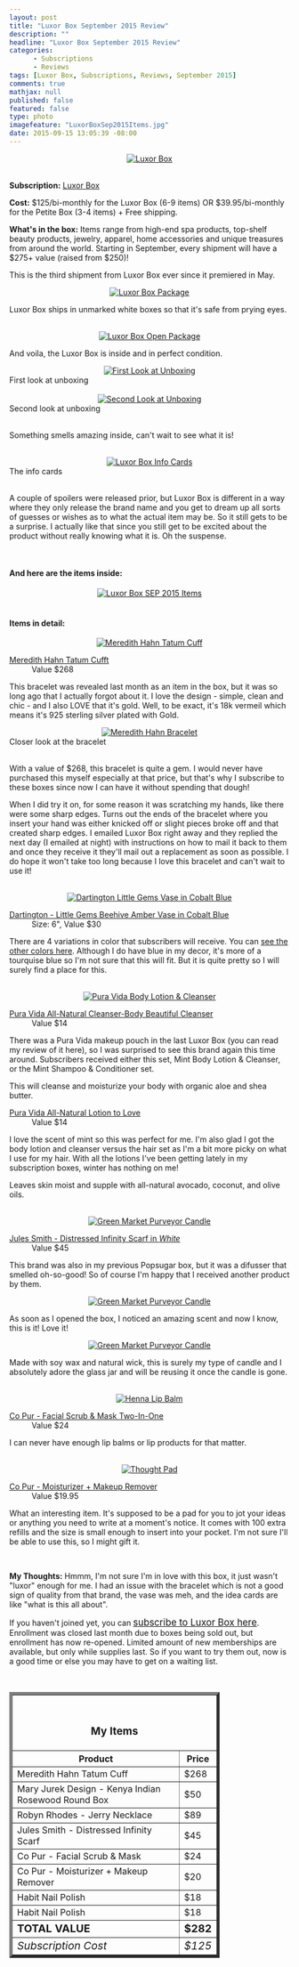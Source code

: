 ```yaml
---
layout: post
title: "Luxor Box September 2015 Review"
description: ""
headline: "Luxor Box September 2015 Review"
categories: 
      - Subscriptions
      - Reviews
tags: [Luxor Box, Subscriptions, Reviews, September 2015]
comments: true
mathjax: null
published: false
featured: false
type: photo
imagefeature: "LuxorBoxSep2015Items.jpg"
date: 2015-09-15 13:05:39 -08:00
---
```


<center><a href="http://www.luxorbox.com/#!become-a-member/cjg9" target="_blank">
<img src="/images/LuxorBoxSep2015Box.jpg" border="0" style="border:none;max-width:100%;" alt="Luxor Box" />
</a></center>
<br>

<p><b>Subscription:</b> <a href="http://www.luxorbox.com/#!become-a-member/cjg9" target="_blank">Luxor Box</a></p>
<p><b>Cost:</b> $125/bi-monthly for the Luxor Box (6-9 items) OR $39.95/bi-monthly for the Petite Box (3-4 items) + Free shipping.</p>
<p><b>What's in the box:</b> Items range from high-end spa products, top-shelf beauty products, jewelry, apparel, home accessories and unique treasures from around the world. Starting in September, every shipment will have a $275+ value (raised from $250)!</p>

<p>This is the third shipment from Luxor Box ever since it premiered in May.</p>

<center><a href="http://www.luxorbox.com/#!become-a-member/cjg" target="_blank">
<img src="/images/LuxorBoxSep2015Package.jpg" border="0" style="border:none;max-width:100%;" alt="Luxor Box Package" />
</a></center>
<p>Luxor Box ships in unmarked white boxes so that it's safe from prying eyes.</p>
<br>

<center><a href="http://www.luxorbox.com/#!become-a-member/cjg" target="_blank">
<img src="/images/LuxorBoxSep2015OpenPackage.jpg" border="0" style="border:none;max-width:100%;" alt="Luxor Box Open Package" />
</a></center>
<p>And voila, the Luxor Box is inside and in perfect condition.</p>

<center><a href="http://www.luxorbox.com/#!become-a-member/cjg" target="_blank">
<img src="/images/LuxorBoxSep2015OpenBox.jpg" border="0" style="border:none;max-width:100%;" alt="First Look at Unboxing" />
</a></center>
<figcaption>First look at unboxing</figcaption>
<br>

<center><a href="http://www.luxorbox.com/#!become-a-member/cjg" target="_blank">
<img src="/images/LuxorBoxSep2015OpenBox2.jpg" border="0" style="border:none;max-width:100%;" alt="Second Look at Unboxing" />
</a></center>
<figcaption>Second look at unboxing</figcaption>
<br>

<p>Something smells amazing inside, can't wait to see what it is!</p>
<br>

<center><a href="http://www.luxorbox.com/#!become-a-member/cjg" target="_blank">
<img src="/images/LuxorBoxSep2015InfoCards.jpg" border="0" style="border:none;max-width:100%;" alt="Luxor Box Info Cards" />
</a></center>
<figcaption>The info cards</figcaption>
<br>

<p>A couple of spoilers were released prior, but Luxor Box is different in a way where they only release the brand name and you get to dream up all sorts of guesses or wishes as to what the actual item may be. So it still gets to be a surprise. I actually like that since you still get to be excited about the product without really knowing what it is. Oh the suspense.</p>
<br>

<H4>And here are the items inside:</H4>
<center><a href="http://www.luxorbox.com/#!become-a-member/cjg" target="_blank">
<img src="/images/LuxorBoxSep2015Items.jpg" border="0" style="border:none;max-width:100%;" alt="Luxor Box SEP 2015 Items" />
</a></center>
<br>

<H4>Items in detail:</H4>

<center><a href="http://www.meredithhahn.com/product/tatum-cuff" target="_blank">
<img src="/images/LuxorBoxSep2015Bracelet.jpg" border="0" style="border:none;max-width:100%;" alt="Meredith Hahn Tatum Cuff" />
</a></center>

<DL>
<DT><a href="http://www.meredithhahn.com/product/tatum-cuff" target="_blank">Meredith Hahn Tatum Cufft</a></DT>
<DD>Value $268</DD>
</DL>

<p>This bracelet was revealed last month as an item in the box, but it was so long ago that I actually forgot about it. I love the design - simple, clean and chic - and I also LOVE that it's gold. Well, to be exact, it's 18k vermeil which means it's 925 sterling silver plated with Gold.</p>

<center><a href="http://www.luxorbox.com/#!become-a-member/cjg" target="_blank">
<img src="/images/LuxorBoxSep2015Bracelet2.jpg" border="0" style="border:none;max-width:100%;" alt="Meredith Hahn Bracelet" />
</a></center>
<figcaption>Closer look at the bracelet</figcaption>
<br>

<p>With a value of $268, this bracelet is quite a gem. I would never have purchased this myself especially at that price, but that's why I subscribe to these boxes since now I can have it without spending that dough!</p>

<p>When I did try it on, for some reason it was scratching my hands, like there were some sharp edges. Turns out the ends of the bracelet where you insert your hand was either knicked off or slight pieces broke off and that created sharp edges. I emailed Luxor Box right away and they replied the next day (I emailed at night) with instructions on how to mail it back to them and once they receive it they'll mail out a replacement as soon as possible. I do hope it won't take too long because I love this bracelet and can't wait to use it!</p>

<br>

<center><a href="http://www.dartington.co.uk/little-gems-beehive-amber-vase.html" target="_blank">
<img src="/images/LuxorBoxSep2015Vase.jpg" border="0" style="border:none;max-width:100%;" alt="Dartington Little Gems Vase in Cobalt Blue" />
</a></center>

<DL>
<DT><a href="http://www.dartington.co.uk/little-gems-beehive-amber-vase.html" target="_blank">Dartington - Little Gems Beehive Amber Vase in Cobalt Blue</a></DT>
<DD>Size: 6", Value $30</DD>
</DL>

<p>There are 4 variations in color that subscribers will receive. You can <a href="http://www1.bloomingdales.com/shop/product/dartington-gems-vases?ID=1144150&CategoryID=3865#fn=spp%3D2%26ppp%3D180%26sp%3DNull%26rid%3DNull%26cm_kws%3Ddartington%20%26pn%3D1" target="blank">see the other colors here</a>.
Although I do have blue in my decor, it's more of a tourquise blue so I'm not sure that this will fit. But it is quite pretty so I will surely find a place for this.</p>

<br>

<center><a href="http://www.luxorbox.com/#!become-a-member/cjg" target="_blank">
<img src="/images/LuxorBoxSep2015Body.jpg" border="0" style="border:none;max-width:100%;" alt="Pura Vida Body Lotion & Cleanser" />
</a></center>

<DL>
<DT><a href="http://www.puraproducts.com/product/all-natural-body-beautiful-cleanser/" target="_blank">Pura Vida All-Natural Cleanser-Body Beautiful Cleanser</a></DT>
<DD>Value $14</DD>
</DL>

<p>There was a Pura Vida makeup pouch in the last Luxor Box (you can read my review of it here), so I was surprised to see this brand again this time around. Subscribers received either this set, Mint Body Lotion & Cleanser, or the Mint Shampoo & Conditioner set.</p>

<p>This will cleanse and moisturize your body with organic aloe and shea butter.</p>

<DL>
<DT><a href="http://www.puraproducts.com/product/all-natural-lotion-to-love/" target="_blank">Pura Vida All-Natural Lotion to Love</a></DT>
<DD>Value $14</DD>
</DL>

<p>I love the scent of mint so this was perfect for me. I'm also glad I got the body lotion and cleanser versus the hair set as I'm a bit more picky on what I use for my hair. With all the lotions I've been getting lately in my subscription boxes, winter has nothing on me!</p>

<p>Leaves skin moist and supple with all-natural avocado, coconut, and olive oils.</p>

<br>

<center><a href="http://www.luxorbox.com/#!become-a-member/cjg" target="_blank">
<img src="/images/LuxorBoxSep2015Candle.jpg" border="0" style="border:none;max-width:100%;" alt="Green Market Purveyor Candle" />
</a></center>

<DL>
<DT><a href="http://julessmithdesigns.com/collections/scarves/products/distressed-infinity-scarf" target="_blank">Jules Smith - Distressed Infinity Scarf in <i>White</i></a></DT>
<DD>Value $45</DD>
</DL>

<p>This brand was also in my previous Popsugar box, but it was a difusser that smelled oh-so-good! So of course I'm happy that I received another product by them.</p>

<center><a href="http://www.luxorbox.com/#!become-a-member/cjg" target="_blank">
<img src="/images/LuxorBoxSep2015Candle2.jpg" border="0" style="border:none;max-width:100%;" alt="Green Market Purveyor Candle" />
</a></center>

<p>As soon as I opened the box, I noticed an amazing scent and now I know, this is it! Love it!</p>

<center><a href="http://www.luxorbox.com/#!become-a-member/cjg" target="_blank">
<img src="/images/LuxorBoxSep2015Candle3.jpg" border="0" style="border:none;max-width:100%;" alt="Green Market Purveyor Candle" />
</a></center>

<p>Made with soy wax and natural wick, this is surely my type of candle and I absolutely adore the glass jar and will be reusing it once the candle is gone.</p>

<br>

<center><a href="http://www.luxorbox.com/#!become-a-member/cjg" target="_blank">
<img src="/images/LuxorBoxSep2015Lip.jpg" border="0" style="border:none;max-width:100%;" alt="Henna Lip Balm" />
</a></center>
<DL>
<DT><a href="http://www.co-pur.com/products/facial-scrub-mask-two-in-one" target="_blank">Co Pur - Facial Scrub & Mask Two-In-One</a></DT>
<DD>Value $24</DD>
</DL>

<p>I can never have enough lip balms or lip products for that matter.</p>

<br>

<center><a href="http://www.luxorbox.com/#!become-a-member/cjg" target="_blank">
<img src="/images/LuxorBoxSep2015Pad.jpg" border="0" style="border:none;max-width:100%;" alt="Thought Pad" />
</a></center>

<DL>
<DT><a href="http://www.co-pur.com/products/all-in-one-pure-moisture" target="_blank">Co Pur - Moisturizer + Makeup Remover</a></DT>
<DD>Value $19.95</DD>
</DL>

<p>What an interesting item. It's supposed to be a pad for you to jot your ideas or anything you need to write at a moment's notice. It comes with 100 extra refills and the size is small enough to insert into your pocket. I'm not sure I'll be able to use this, so I might gift it.</p>

<br>

<p><i class="icon-exclamation-sign"></i><b> My Thoughts:</b> Hmmm, I'm not sure I'm in love with this box, it just wasn't "luxor" enough for me. I had an issue with the bracelet which is not a good sign of quality from that brand, the vase was meh, and the idea cards are like "what is this all about". </p>

<p>If you haven't joined yet, you can <a href="http://www.luxorbox.com/#!become-a-member/cjg9" target="_blank"><big>subscribe to Luxor Box here</big></a>. Enrollment was closed last month due to boxes being sold out, but enrollment has now re-opened. Limited amount of new memberships are available, but only while supplies last. So if you want to try them out, now is a good time or else you may have to get on a waiting list. </p>
<br>

<TABLE  BORDER="5" style="width:75%">
   <TR>
      <TH COLSPAN="2">
         <H3><BR><center>My Items</center></H3>
      </TH>
   </TR>
      <TH>Product</TH>
      <TH>Price</TH>
  <TR>
      <TD>Meredith Hahn Tatum Cuff</TD>
      <TD>$268</TD>
   </TR>
  <TR>
      <TD>Mary Jurek Design - Kenya Indian Rosewood Round Box</TD>
      <TD>$50</TD>
   </TR>
   <TR>
      <TD>Robyn Rhodes - Jerry Necklace</TD>
      <TD>$89</TD>
   </TR>
    <TR>
      <TD>Jules Smith - Distressed Infinity Scarf</TD>
      <TD>$45</TD>
   </TR>
    <TR>
      <TD>Co Pur - Facial Scrub & Mask</TD>
      <TD>$24</TD>
   </TR>
    <TR>
      <TD>Co Pur - Moisturizer + Makeup Remover</TD>
      <TD>$20</TD>
   </TR>
    <TR>
      <TD>Habit Nail Polish</TD>
      <TD>$18</TD>
   </TR>
    <TR>
      <TD>Habit Nail Polish</TD>
      <TD>$18</TD>
   </TR>
   <TR>
      <TD><b><big>TOTAL VALUE</big></b></TD>
      <TD><b><big>$282</big></b></TD>
   </TR>
   <TR>
      <TD><i><big>Subscription Cost</big></i></TD>
      <TD><i><big>$125</big></i></TD>
   </TR>
</TABLE>
